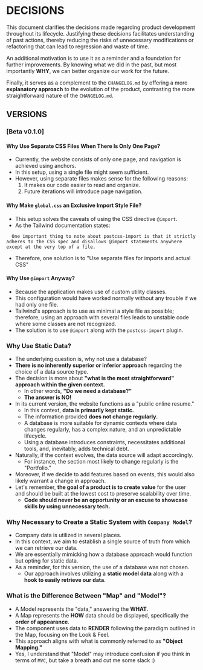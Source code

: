 # DECISIONS

This document clarifies the decisions made regarding product development throughout its lifecycle. Justifying these decisions facilitates understanding of past actions, thereby reducing the risks of unnecessary modifications or refactoring that can lead to regression and waste of time.

An additional motivation is to use it as a reminder and a foundation for further improvements. By knowing what we did in the past, but most importantly **WHY**, we can better organize our work for the future.

Finally, it serves as a complement to the `CHANGELOG.md` by offering a more **explanatory approach** to the evolution of the product, contrasting the more straightforward nature of the `CHANGELOG.md`.

## VERSIONS

### [Beta v0.1.0]

#### Why Use Separate CSS Files When There Is Only One Page?

- Currently, the website consists of only one page, and navigation is achieved using anchors.
- In this setup, using a single file might seem sufficient.
- However, using separate files makes sense for the following reasons:
  1.  It makes our code easier to read and organize.
  2.  Future iterations will introduce page navigation.

#### Why Make `global.css` an Exclusive Import Style File?

- This setup solves the caveats of using the CSS directive `@import`.
- As the Tailwind documentation states:

```
  One important thing to note about postcss-import is that it strictly adheres to the CSS spec and disallows @import statements anywhere except at the very top of a file.
```

- Therefore, one solution is to "Use separate files for imports and actual CSS"

#### Why Use `@import` Anyway?

- Because the application makes use of custom utility classes.
- This configuration would have worked normally without any trouble if we had only one file.
- Tailwind's approach is to use as minimal a style file as possible; therefore, using an approach with several files leads to unstable code where some classes are not recognized.
- The solution is to use `@import` along with the `postcss-import` plugin.

### Why Use Static Data?

- The underlying question is, why not use a database?
- **There is no inherently superior or inferior approach** regarding the choice of a data source type.
- The decision is more about **"what is the most straightforward" approach within the given context.**
  - In other words, **"Do we need a database?"**
  - **The answer is NO!**
- In its current version, the website functions as a "public online resume."
  - In this context, **data is primarily kept static.**
  - The information provided **does not change regularly.**
  - A database is more suitable for dynamic contexts where data changes regularly, has a complex nature, and an unpredictable lifecycle.
  - Using a database introduces constraints, necessitates additional tools, and, inevitably, adds technical debt.
- Naturally, if the context evolves, the data source will adapt accordingly.
  - For instance, the section most likely to change regularly is the "Portfolio."
- Moreover, if we decide to add features based on events, this would also likely warrant a change in approach.
- Let's remember, **the goal of a product is to create value** for the user and should be built at the lowest cost to preserve scalability over time.
  - **Code should never be an opportunity or an excuse to showcase skills by using unnecessary tech.**

### Why Necessary to Create a Static System with `Company Model`?

- Company data is utilized in several places.
- In this context, we aim to establish a single source of truth from which we can retrieve our data.
- We are essentially mimicking how a database approach would function but opting for static data.
- As a reminder, for this version, the use of a database was not chosen.
  - Our approach involves utilizing a **static model data** along with a **hook to easily retrieve our data**.

### What is the Difference Between "Map" and "Model"?

- A Model represents the "data," answering the **WHAT**.
- A Map represents the **HOW** data should be displayed, specifically the **order of appearance**.
- The component uses data to **RENDER** following the paradigm outlined in the Map, focusing on the Look & Feel.
- This approach aligns with what is commonly referred to as **"Object Mapping."**
- Yes, I understand that "Model" may introduce confusion if you think in terms of `MVC`, but take a breath and cut me some slack :)
